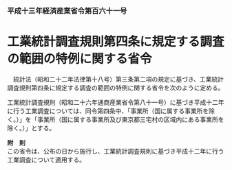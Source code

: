 ### 平成十三年経済産業省令第百六十一号  
# 工業統計調査規則第四条に規定する調査の範囲の特例に関する省令  
　統計法（昭和二十二年法律第十八号）第三条第二項の規定に基づき、工業統計調査規則第四条に規定する調査の範囲の特例に関する省令を次のように定める。  
  
工業統計調査規則（昭和二十六年通商産業省令第八十一号）に基づき平成十二年に行う工業調査については、同令第四条中、「事業所（国に属する事業所を除く。）」を「事業所（国に属する事業所及び東京都三宅村の区域内にある事業所を除く。）」とする。  
  
**附　則**  
この省令は、公布の日から施行し、工業統計調査規則に基づき平成十二年に行う工業調査について適用する。  
  
